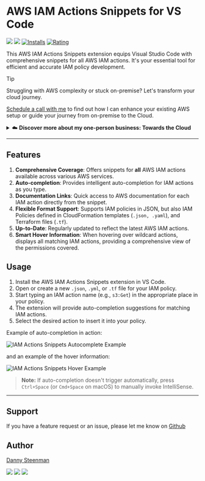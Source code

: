 # AWS IAM Actions Snippets for VS Code

[![](https://img.shields.io/visual-studio-marketplace/v/dannysteenman.iam-actions-snippets?color=374151&label=Visual%20Studio%20Marketplace&labelColor=000&logo=visual-studio-code&logoColor=0098FF)](https://marketplace.visualstudio.com/items?itemName=dannysteenman.iam-actions-snippets)
[![](https://img.shields.io/visual-studio-marketplace/v/dannysteenman.iam-actions-snippets?color=374151&label=Open%20VSX%20Registry&labelColor=000&logo=data:image/svg+xml;base64,PD94bWwgdmVyc2lvbj0iMS4wIiBlbmNvZGluZz0idXRmLTgiPz4KPHN2ZyB2aWV3Qm94PSI0LjYgNSA5Ni4yIDEyMi43IiB4bWxucz0iaHR0cDovL3d3dy53My5vcmcvMjAwMC9zdmciPgogIDxwYXRoIGQ9Ik0zMCA0NC4yTDUyLjYgNUg3LjN6TTQuNiA4OC41aDQ1LjNMMjcuMiA0OS40em01MSAwbDIyLjYgMzkuMiAyMi42LTM5LjJ6IiBmaWxsPSIjYzE2MGVmIi8+CiAgPHBhdGggZD0iTTUyLjYgNUwzMCA0NC4yaDQ1LjJ6TTI3LjIgNDkuNGwyMi43IDM5LjEgMjIuNi0zOS4xem01MSAwTDU1LjYgODguNWg0NS4yeiIgZmlsbD0iI2E2MGVlNSIvPgo8L3N2Zz4=&logoColor=0098FF)](https://open-vsx.org/extension/dannysteenman/iam-actions-snippets)
[![Installs](https://img.shields.io/visual-studio-marketplace/i/dannysteenman.iam-actions-snippets 'Currently Installed')](https://marketplace.visualstudio.com/items?itemName=dannysteenman.iam-actions-snippets)
[![Rating](https://img.shields.io/visual-studio-marketplace/stars/dannysteenman.iam-actions-snippets)](https://marketplace.visualstudio.com/items?itemName=dannysteenman.iam-actions-snippets)

This AWS IAM Actions Snippets extension equips Visual Studio Code with comprehensive snippets for all AWS IAM actions. It's your essential tool for efficient and accurate IAM policy development.

> [!TIP]
> Struggling with AWS complexity or stuck on-premise? Let's transform your cloud journey.
>
> [Schedule a call with me](https://towardsthecloud.com/contact) to find out how I can enhance your existing AWS setup or guide your journey from on-premise to the Cloud.
>
> <details><summary>☁️ <strong>Discover more about my one-person business: Towards the Cloud</strong></summary>
>
> <br/>
>
> Hi, I'm Danny – AWS expert and founder of [Towards the Cloud](https://towardsthecloud.com). With over a decade of hands-on experience, I specialized myself in deploying well-architected, highly scalable and cost-effective AWS Solutions using Infrastructure as Code (IaC).
>
> #### When you work with me, you're getting a package deal of expertise and personalized service:
>
> - **AWS CDK Proficiency**: I bring deep AWS CDK knowledge to the table, ensuring your infrastructure is not just maintainable and scalable, but also fully automated.
> - **AWS Certified**: [Equipped with 7 AWS Certifications](https://www.credly.com/users/dannysteenman/badges), including DevOps Engineer & Solutions Architect Professional, to ensure best practices across diverse cloud scenarios.
> - **Direct Access**: You work with me, not a team of managers. Expect quick decisions and high-quality work.
> - **Tailored Solutions**: Understanding that no two businesses are alike, I Custom-fit cloud infrastructure for your unique needs.
> - **Cost-Effective**: I'll optimize your AWS spending without cutting corners on performance or security.
> - **Seamless CI/CD**: I'll set up smooth CI/CD processes using GitHub Actions, making changes a breeze through Pull Requests.
>
> *My mission is simple: I'll free you from infrastructure headaches so you can focus on what truly matters – your core business.*
>
> Ready to unlock the full potential of AWS Cloud?
>
> <a href="https://towardsthecloud.com/contact"><img alt="Schedule your call" src="https://img.shields.io/badge/schedule%20your%20call-success.svg?style=for-the-badge"/></a>
> </details>

---

## Features

1. **Comprehensive Coverage**: Offers snippets for **all** AWS IAM actions available across various AWS services.
2. **Auto-completion**: Provides intelligent auto-completion for IAM actions as you type.
3. **Documentation Links**: Quick access to AWS documentation for each IAM action directly from the snippet.
4. **Flexible Format Support**: Supports IAM policies in JSON, but also IAM Policies defined in CloudFormation templates (`.json, .yaml`), and Terraform files (`.tf`).
5. **Up-to-Date**: Regularly updated to reflect the latest AWS IAM actions.
6. **Smart Hover Information**: When hovering over wildcard actions, displays all matching IAM actions, providing a comprehensive view of the permissions covered.

## Usage

1. Install the AWS IAM Actions Snippets extension in VS Code.
2. Open or create a new `.json`, `.yml`, or `.tf` file for your IAM policy.
3. Start typing an IAM action name (e.g., `s3:Get`) in the appropriate place in your policy.
4. The extension will provide auto-completion suggestions for matching IAM actions.
5. Select the desired action to insert it into your policy.

Example of auto-completion in action:

![IAM Actions Snippets Autocomplete Example](https://raw.githubusercontent.com/dannysteenman/vscode-iam-actions-snippets/main/images/iam-actions-snippets-autocomplete-example.gif)

and an example of the hover information:

![IAM Actions Snippets Hover Example](https://raw.githubusercontent.com/dannysteenman/vscode-iam-actions-snippets/main/images/iam-actions-snippets-hover-example.gif)

> **Note:** If auto-completion doesn't trigger automatically, press `Ctrl+Space` (or `Cmd+Space` on macOS) to manually invoke IntelliSense.

---
## Support

If you have a feature request or an issue, please let me know on [Github](https://github.com/dannysteenman/vscode-iam-actions-snippets/issues)

## Author

[Danny Steenman](https://towardsthecloud.com/about)

[![](https://img.shields.io/badge/LinkedIn-0077B5?style=for-the-badge&logo=linkedin&logoColor=white)](https://www.linkedin.com/in/dannysteenman)
[![](https://img.shields.io/badge/X-000000?style=for-the-badge&logo=x&logoColor=white)](https://twitter.com/dannysteenman)
[![](https://img.shields.io/badge/GitHub-2b3137?style=for-the-badge&logo=github&logoColor=white)](https://github.com/dannysteenman)
